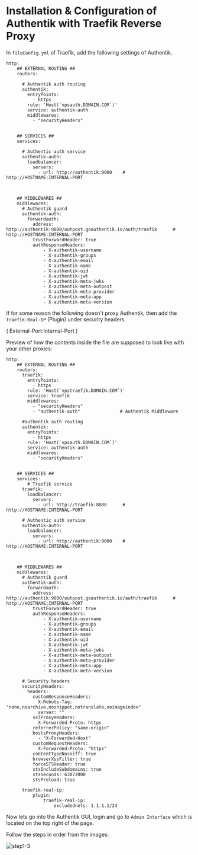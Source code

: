 # Installation & Configuration of Authentik with Traefik Reverse Proxy

In `fileConfig.yml` of Traefik, add the following settings of Authentik.


```
http:
    ## EXTERNAL ROUTING ##
    routers:

      # Authentik auth routing
      authentik:
        entryPoints:
          - https
        rule: 'Host(`vpsauth.DOMAIN.COM`)'
        service: authentik-auth
        middlewares:
          - "securityHeaders"
  
  
    ## SERVICES ##
    services:
  
      # Authentic auth service
      authentik-auth:
        loadbalancer:
          servers:
            - url: http://authentik:9000    # http://HOSTNAME:INTERNAL-PORT
  
  
  
    ## MIDDLEWARES ##
    middlewares:
      # Authentik guard
      authentik-auth:
        forwardauth:
          address: http://authentik:9000/outpost.goauthentik.io/auth/traefik      # http://HOSTNAME:INTERNAL-PORT
          trustForwardHeader: true
          authResponseHeaders:
              - X-authentik-username
              - X-authentik-groups
              - X-authentik-email
              - X-authentik-name
              - X-authentik-uid
              - X-authentik-jwt
              - X-authentik-meta-jwks
              - X-authentik-meta-outpost
              - X-authentik-meta-provider
              - X-authentik-meta-app
              - X-authentik-meta-version

```

If for some reason the following doesn't proxy Authentik, then add the `Traefik-Real-IP` (Plugin) under security headers.

( External-Port:Internal-Port )

Preview of how the contents inside the file are supposed to look like with your other proxies:

```
http:
    ## EXTERNAL ROUTING ##
    routers:
      traefik:
        entryPoints:
          - https
        rule: 'Host(`vpstraefik.DOMAIN.COM`)'
        service: traefik
        middlewares:
          - "securityHeaders"
          - "authentik-auth"               # Authentik Middleware
  
      #authentik auth routing
      authentik:
        entryPoints:
          - https
        rule: 'Host(`vpsauth.DOMAIN.COM`)'
        service: authentik-auth
        middlewares:
          - "securityHeaders"
  
  
    ## SERVICES ##
    services:
        # Traefik service
      traefik:
        loadBalancer:
          servers:
            - url: http://traefik:8080      # http://HOSTNAME:INTERNAL-PORT  
  
      # Authentic auth service
      authentik-auth:
        loadbalancer:
          servers:
            - url: http://authentik:9000    # http://HOSTNAME:INTERNAL-PORT
  
  
  
    ## MIDDLEWARES ##
    middlewares:
      # Authentik guard
      authentik-auth:
        forwardauth:
          address: http://authentik:9000/outpost.goauthentik.io/auth/traefik      # http://HOSTNAME:INTERNAL-PORT
          trustForwardHeader: true
          authResponseHeaders:
              - X-authentik-username
              - X-authentik-groups
              - X-authentik-email
              - X-authentik-name
              - X-authentik-uid
              - X-authentik-jwt
              - X-authentik-meta-jwks
              - X-authentik-meta-outpost
              - X-authentik-meta-provider
              - X-authentik-meta-app
              - X-authentik-meta-version
  
      # Security headers
      securityHeaders:
        headers:
          customResponseHeaders:
            X-Robots-Tag: "none,noarchive,nosnippet,notranslate,noimageindex"
            server: ""
          sslProxyHeaders:
            X-Forwarded-Proto: https
          referrerPolicy: "same-origin"
          hostsProxyHeaders:
            - "X-Forwarded-Host"
          customRequestHeaders:
            X-Forwarded-Proto: "https"
          contentTypeNosniff: true
          browserXssFilter: true
          forceSTSHeader: true
          stsIncludeSubdomains: true
          stsSeconds: 63072000
          stsPreload: true
          
      traefik-real-ip:
          plugin:
              traefik-real-ip:
                  excludednets: 1.1.1.1/24
```

Now lets go into the Authentik GUI, login and go to `Admin Interface` which is located on the top right of the page.

Follow the steps in order from the images:

![step1-3](https://i.imgur.com/iswxgYF.png)




